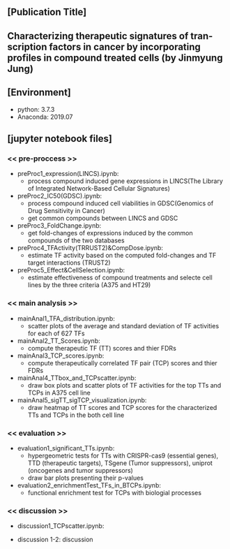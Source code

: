 ## [Publication Title]
## Characterizing therapeutic signatures of tran-scription factors in cancer by incorporating profiles in compound treated cells (by Jinmyung Jung)

## [Environment]
* python: 3.7.3
* Anaconda: 2019.07

## [jupyter notebook files]
### << pre-proccess >>
* preProc1_expression(LINCS).ipynb:
  * process compound induced gene expressions in LINCS(The Library of Integrated Network-Based Cellular Signatures)
* preProc2_IC50(GDSC).ipynb:
  * process compound induced cell viabilities in GDSC(Genomics of Drug Sensitivity in Cancer)
  * get common compounds between LINCS and GDSC
* preProc3_FoldChange.ipynb:
  * get fold-changes of expressions induced by the common compounds of the two databases
* preProc4_TFActivity(TRRUST2)&CompDose.ipynb:
  * estimate TF activity based on the computed fold-changes and TF target interactions (TRUST2)
* preProc5_Effect&CellSelection.ipynb:
  * estimate effectiveness of compound treatments and selecte cell lines by the three criteria (A375 and HT29)
### << main analysis >>
* mainAnal1_TFA_distribution.ipynb:
  * scatter plots of the average and standard deviation of TF activities for each of 627 TFs
* mainAnal2_TT_Scores.ipynb:
  * compute therapeutic TF (TT) scores and thier FDRs
* mainAnal3_TCP_scores.ipynb:
  * compute therapeutically correlated TF pair (TCP) scores and thier FDRs
* mainAnal4_TTbox_and_TCPscatter.ipynb:
  * draw box plots and scatter plots of TF activities for the top TTs and TCPs in A375 cell line
* mainAnal5_sigTT_sigTCP_visualization.ipynb:
  * draw heatmap of TT scores and TCP scores for the characterized TTs and TCPs in the both cell line
### << evaluation >>
* evaluation1_significant_TTs.ipynb:
  * hypergeometric tests for TTs with CRISPR-cas9 (essential genes), TTD (therapeutic targets), TSgene (Tumor suppressors), uniprot (oncogenes and tumor suppressors)
  * draw bar plots presenting their p-values
* evaluation2_enrichmentTest_TFs_in_BTCPs.ipynb:
  * functional enrichment test for TCPs with biologial processes
### << discussion >>
* discussion1_TCPscatter.ipynb:

* discussion 1-2: discussion
